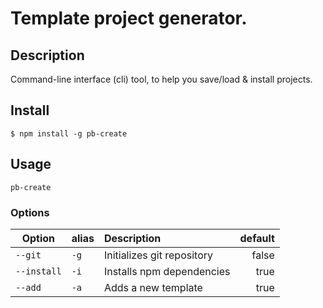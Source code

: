# Template project generator.
## Description
Command-line interface (cli) tool, to help you save/load & install projects.
## Install

`$ npm install -g pb-create`

## Usage

```console
pb-create
```

### Options

| Option      | alias | Description                | default |
| ----------- | ----- | :------------------------- | ------: |
| `--git`     | `-g`  | Initializes git repository |   false |
| `--install` | `-i`  | Installs npm dependencies  |    true |
| `--add`     | `-a`  | Adds a new template        |    true |
